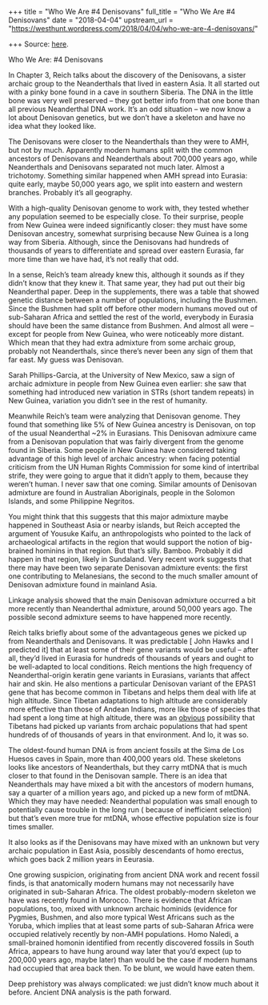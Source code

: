 +++
title = "Who We Are #4 Denisovans"
full_title = "Who We Are #4 Denisovans"
date = "2018-04-04"
upstream_url = "https://westhunt.wordpress.com/2018/04/04/who-we-are-4-denisovans/"

+++
Source: [here](https://westhunt.wordpress.com/2018/04/04/who-we-are-4-denisovans/).

Who We Are: #4 Denisovans

In Chapter 3, Reich talks about the discovery of the Denisovans, a
sister archaic group to the Neanderthals that lived in eastern Asia. It
all started out with a pinky bone found in a cave in southern Siberia.
The DNA in the little bone was very well preserved – they got better
info from that one bone than all previous Neanderthal DNA work. It’s an
odd situation – we now know a lot about Denisovan genetics, but we don’t
have a skeleton and have no idea what they looked like.

The Denisovans were closer to the Neanderthals than they were to AMH,
but not by much. Apparently modern humans split with the common
ancestors of Denisovans and Neanderthals about 700,000 years ago, while
Neanderthals and Denisovans separated not much later. Almost a
trichotomy. Something similar happened when AMH spread into Eurasia:
quite early, maybe 50,000 years ago, we split into eastern and western
branches. Probably it’s all geography.

With a high-quality Denisovan genome to work with, they tested whether
any population seemed to be especially close. To their surprise, people
from New Guinea were indeed significantly closer: they must have some
Denisovan ancestry, somewhat surprising because New Guinea is a long way
from Siberia. Although, since the Denisovans had hundreds of thousands
of years to differentiate and spread over eastern Eurasia, far more time
than we have had, it’s not really that odd.

In a sense, Reich’s team already knew this, although it sounds as if
they didn’t know that they knew it. That same year, they had put out
their big Neanderthal paper. Deep in the supplements, there was a table
that showed genetic distance between a number of populations, including
the Bushmen. Since the Bushmen had split off before other modern humans
moved out of sub-Saharan Africa and settled the rest of the world,
everybody in Eurasia should have been the same distance from Bushmen.
And almost all were – except for people from New Guinea, who were
noticeably more distant. Which mean that they had extra admixture from
some archaic group, probably not Neanderthals, since there’s never been
any sign of them that far east. My guess was Denisovan.

Sarah Phillips-Garcia, at the University of New Mexico, saw a sign of
archaic admixture in people from New Guinea even earlier: she saw that
something had introduced new variation in STRs (short tandem repeats) in
New Guinea, variation you didn’t see in the rest of humanity.

Meanwhile Reich’s team were analyzing that Denisovan genome. They found
that something like 5% of New Guinea ancestry is Denisovan, on top of
the usual Neanderthal \~2% in Eurasians. This Denisovan admixure came
from a Denisovan population that was fairly divergent from the genome
found in Siberia. Some people in New Guinea have considered taking
advantage of this high level of archaic ancestry: when facing potential
criticism from the UN Human Rights Commission for some kind of
intertribal strife, they were going to argue that it didn’t apply to
them, because they weren’t human. I never saw that one coming. Similar
amounts of Denisovan admixture are found in Australian Aboriginals,
people in the Solomon Islands, and some Philippine Negritos.

You might think that this suggests that this major admixture maybe
happened in Southeast Asia or nearby islands, but Reich accepted the
argument of Yousuke Kaifu, an anthropologists who pointed to the lack of
archaeological artifacts in the region that would support the notion of
big-brained hominins in that region. But that’s silly. Bamboo. Probably
it did happen in that region, likely in Sundaland. Very recent work
suggests that there may have been two separate Denisovan admixture
events: the first one contributing to Melanesians, the second to the
much smaller amount of Denisovan admixture found in mainland Asia.

Linkage analysis showed that the main Denisovan admixture occurred a bit
more recently than Neanderthal admixture, around 50,000 years ago. The
possible second admixture seems to have happened more recently.

Reich talks briefly about some of the advantageous genes we picked up
from Neanderthals and Denisovans. It was predictable \[ John Hawks and I
predicted it\] that at least some of their gene variants would be useful
– after all, they’d lived in Eurasia for hundreds of thousands of years
and ought to be well-adapted to local conditions. Reich mentions the
high frequency of Neanderthal-origin keratin gene variants in Eurasians,
variants that affect hair and skin. He also mentions a particular
Denisovan variant of the EPAS1 gene that has become common in Tibetans
and helps them deal with life at high altitude. Since Tibetan
adaptations to high altitude are considerably more effective than those
of Andean Indians, more like those of species that had spent a long time
at high altitude, there was an
[obvious](https://westhunt.wordpress.com/2013/05/16/tibet/) possibility
that Tibetans had picked up variants from archaic populations that had
spent hundreds of of thousands of years in that environment. And lo, it
was so.

The oldest-found human DNA is from ancient fossils at the Sima de Los
Huesos caves in Spain, more than 400,000 years old. These skeletons
looks like ancestors of Neanderthals, but they carry mtDNA that is much
closer to that found in the Denisovan sample. There is an idea that
Neanderthals may have mixed a bit with the ancestors of modern humans,
say a quarter of a million years ago, and picked up a new form of mtDNA.
Which they may have needed: Neanderthal population was small enough to
potentially cause trouble in the long run ( because of inefficient
selection) but that’s even more true for mtDNA, whose effective
population size is four times smaller.

It also looks as if the Denisovans may have mixed with an unknown but
very archaic population in East Asia, possibly descendants of homo
erectus, which goes back 2 million years in Eeurasia.

One growing suspicion, originating from ancient DNA work and recent
fossil finds, is that anatomically modern humans may not necessarily
have originated in sub-Saharan Africa. The oldest probably-modern
skeleton we have was recently found in Morocco. There is evidence that
African populations, too, mixed with unknown archaic hominids (evidence
for Pygmies, Bushmen, and also more typical West Africans such as the
Yoruba, which implies that at least some parts of sub-Saharan Africa
were occupied relatively recently by non-AMH populations. Homo Naledi, a
small-brained homonin identified from recently discovered fossils in
South Africa, appears to have hung around way later that you’d expect
(up to 200,000 years ago, maybe later) than would be the case if modern
humans had occupied that area back then. To be blunt, we would have
eaten them.

Deep prehistory was always complicated: we just didn’t know much about
it before. Ancient DNA analysis is the path forward.

